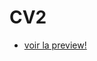 # CV2
*	[voir la preview!](https://htmlpreview.github.io/?https://github.com/bartbc/CV2/blob/master/index.html)
